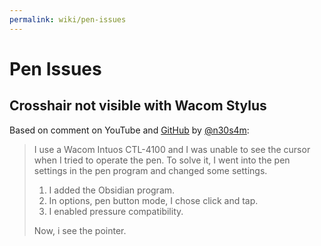 ```yaml
---
permalink: wiki/pen-issues
---
```

# Pen Issues
## Crosshair not visible with Wacom Stylus

Based on comment on YouTube and [GitHub](https://github.com/zsviczian/obsidian-excalidraw-plugin/issues/1681#issuecomment-2600937585) by [@n30s4m](http://www.youtube.com/@n30s4m):

> I use a Wacom Intuos CTL-4100 and I was unable to see the cursor when I tried to operate the pen. To solve it, I went into the pen settings in the pen program and changed some settings.
> 
> 1. I added the Obsidian program.
> 2. In options, pen button mode, I chose click and tap.
> 3. I enabled pressure compatibility.
>  
> Now, i see the pointer.